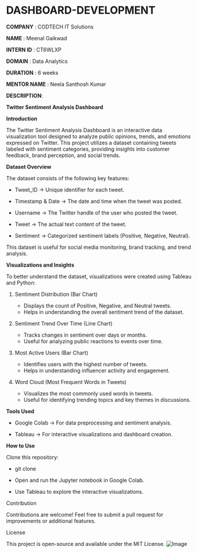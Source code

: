# DASHBOARD-DEVELOPMENT

**COMPANY** : CODTECH IT Solutions

**NAME** : Meenal Gaikwad

**INTERN ID** : CT6WLXP

**DOMAIN** : Data Analytics

**DURATION** : 6 weeks

**MENTOR NAME** : Neela Santhosh Kumar

**DESCRIPTION**: 

**Twitter Sentiment Analysis Dashboard**

**Introduction**

The Twitter Sentiment Analysis Dashboard is an interactive data visualization tool designed to analyze public opinions, trends, and emotions expressed on Twitter. This project utilizes a dataset containing tweets labeled with sentiment categories, providing insights into customer feedback, brand perception, and social trends.

**Dataset Overview**

The dataset consists of the following key features:

* Tweet_ID → Unique identifier for each tweet.

* Timestamp & Date → The date and time when the tweet was posted.

* Username → The Twitter handle of the user who posted the tweet.

* Tweet → The actual text content of the tweet.

* Sentiment → Categorized sentiment labels (Positive, Negative, Neutral).

This dataset is useful for social media monitoring, brand tracking, and trend analysis.

**Visualizations and Insights**

To better understand the dataset, visualizations were created using Tableau and Python:

1. Sentiment Distribution (Bar Chart)

   * Displays the count of Positive, Negative, and Neutral tweets.
   * Helps in understanding the overall sentiment trend of the dataset.

2. Sentiment Trend Over Time (Line Chart)

   * Tracks changes in sentiment over days or months.
   * Useful for analyzing public reactions to events over time.

3. Most Active Users (Bar Chart)

   * Identifies users with the highest number of tweets.
   * Helps in understanding influencer activity and engagement.

4. Word Cloud (Most Frequent Words in Tweets)

   * Visualizes the most commonly used words in tweets.
   *  Useful for identifying trending topics and key themes in discussions.

**Tools Used**

* Google Colab → For data preprocessing and sentiment analysis.

* Tableau → For interactive visualizations and dashboard creation.

**How to Use**

Clone this repository:

* git clone 

* Open and run the Jupyter notebook in Google Colab.

* Use Tableau to explore the interactive visualizations.

Contribution

Contributions are welcome! Feel free to submit a pull request for improvements or additional features.

License

This project is open-source and available under the MIT License.
![Image](https://github.com/user-attachments/assets/7495aa24-e7bf-41c5-9bfb-b34c55199d86)
